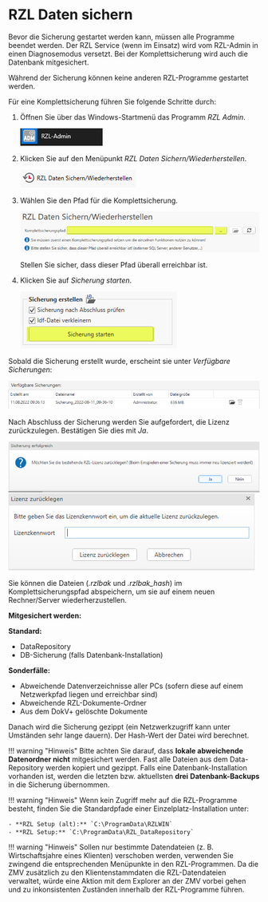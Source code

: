 # RZL Daten sichern

Bevor die Sicherung gestartet werden kann, müssen alle Programme
beendet werden. Der RZL Service (wenn im Einsatz) wird vom RZL-Admin
in einen Diagnosemodus versetzt. Bei der Komplettsicherung wird auch
die Datenbank mitgesichert.

Während der Sicherung können keine anderen RZL-Programme gestartet
werden.

Für eine Komplettsicherung führen Sie folgende Schritte durch:

1.  Öffnen Sie über das Windows-Startmenü das Programm *RZL Admin*.

    ![RZL-Admin öffnen](img/RZLAdmin_Oeffnen.png)

2.  Klicken Sie auf den Menüpunkt *RZL Daten Sichern/Wiederherstellen*.

    ![RZL-Admin Daten Sichern/Wiederherstellen](img/RZLAdmin_DatenSichernWiederherstellen.png)

3.  Wählen Sie den Pfad für die Komplettsicherung.

    ![RZL-Admin Komplettsicherungspfad auswählen](img/RZLAdmin_KomplettsicherungspfadAuswaehlen.png)

    Stellen Sie sicher, dass dieser Pfad überall erreichbar ist.

4.  Klicken Sie auf *Sicherung starten*.

    ![RZL-Admin Sicherung starten](img/RZLAdmin_SicherungsStarten.png)

Sobald die Sicherung erstellt wurde, erscheint sie unter
*Verfügbare Sicherungen*:

![RZL-Admin Verfügbare Sicherungen](img/RZLAdmin_VerfuegbareSicherungen.png)

Nach Abschluss der Sicherung werden Sie aufgefordert, die Lizenz
zurückzulegen. Bestätigen Sie dies mit *Ja*.

![RZL-Admin Sicherung erfolgreich](img/RZLAdmin_HinweisSicherungErfolgreich.png)
![RZL-Admin Lizenz zurücklegen](img/RZLAdmin_LizenzZuruecklegen.png)

Sie können die Dateien (*.rzlbak* und *.rzlbak_hash*) im
Komplettsicherungspfad abspeichern, um sie auf einem neuen
Rechner/Server wiederherzustellen.

**Mitgesichert werden:**

**Standard:**

- DataRepository
- DB-Sicherung (falls Datenbank-Installation)

**Sonderfälle:**

- Abweichende Datenverzeichnisse aller PCs (sofern diese auf einem
  Netzwerkpfad liegen und erreichbar sind)
- Abweichende RZL-Dokumente-Ordner
- Aus dem DokV+ gelöschte Dokumente

Danach wird die Sicherung gezippt (ein Netzwerkzugriff kann unter
Umständen sehr lange dauern). Der Hash-Wert der Datei wird berechnet.

!!! warning "Hinweis"
    Bitte achten Sie darauf, dass **lokale abweichende Datenordner
    nicht** mitgesichert werden. Fast alle Dateien aus dem
    Data-Repository werden kopiert und gezippt. Falls eine
    Datenbank-Installation vorhanden ist, werden die letzten bzw.
    aktuellsten **drei** **Datenbank-Backups** in die Sicherung
    übernommen.

!!! warning "Hinweis"
    Wenn kein Zugriff mehr auf die RZL-Programme besteht, finden Sie
    die Standardpfade einer Einzelplatz-Installation unter:
    
    - **RZL Setup (alt):** `C:\ProgramData\RZLWIN`
    - **RZL Setup:** `C:\ProgramData\RZL_DataRepository`

!!! warning "Hinweis"
    Sollen nur bestimmte Datendateien (z. B. Wirtschaftsjahre eines
    Klienten) verschoben werden, verwenden Sie zwingend die
    entsprechenden Menüpunkte in den RZL-Programmen.
    Da die ZMV zusätzlich zu den Klientenstammdaten die RZL-Datendateien
    verwaltet, würde eine Aktion mit dem Explorer an der ZMV vorbei gehen
    und zu inkonsistenten Zuständen innerhalb der RZL-Programme führen.